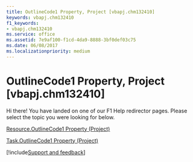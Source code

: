 ```yaml
---
title: OutlineCode1 Property, Project [vbapj.chm132410]
keywords: vbapj.chm132410
f1_keywords:
- vbapj.chm132410
ms.service: office
ms.assetid: 7e9af100-f1cd-4da9-8888-3bf0def03c75
ms.date: 06/08/2017
ms.localizationpriority: medium
---
```



# OutlineCode1 Property, Project [vbapj.chm132410]

Hi there! You have landed on one of our F1 Help redirector pages. Please select the topic you were looking for below.

[Resource.OutlineCode1 Property (Project)](https://msdn.microsoft.com/library/7ae60245-8135-45cc-a609-fb2df1dfdd11%28Office.15%29.aspx)

[Task.OutlineCode1 Property (Project)](https://msdn.microsoft.com/library/baf79bbb-1325-a320-d7c6-21928d5d29c9%28Office.15%29.aspx)

[!include[Support and feedback](~/includes/feedback-boilerplate.md)]